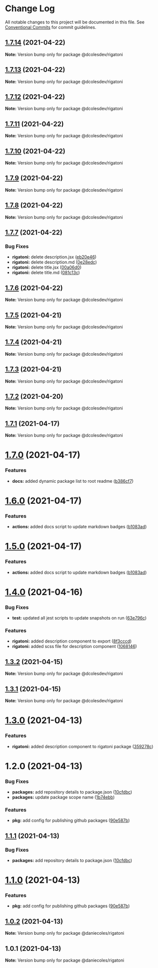 # Change Log

All notable changes to this project will be documented in this file.
See [Conventional Commits](https://conventionalcommits.org) for commit guidelines.

## [1.7.14](https://github.com/dcolesDEV/lerna-npm/compare/@dcolesdev/rigatoni@1.7.13...@dcolesdev/rigatoni@1.7.14) (2021-04-22)

**Note:** Version bump only for package @dcolesdev/rigatoni





## [1.7.13](https://github.com/dcolesDEV/lerna-npm/compare/@dcolesdev/rigatoni@1.7.12...@dcolesdev/rigatoni@1.7.13) (2021-04-22)

**Note:** Version bump only for package @dcolesdev/rigatoni





## [1.7.12](https://github.com/dcolesDEV/lerna-npm/compare/@dcolesdev/rigatoni@1.7.11...@dcolesdev/rigatoni@1.7.12) (2021-04-22)

**Note:** Version bump only for package @dcolesdev/rigatoni





## [1.7.11](https://github.com/dcolesDEV/lerna-npm/compare/@dcolesdev/rigatoni@1.7.10...@dcolesdev/rigatoni@1.7.11) (2021-04-22)

**Note:** Version bump only for package @dcolesdev/rigatoni





## [1.7.10](https://github.com/dcolesDEV/lerna-npm/compare/@dcolesdev/rigatoni@1.7.9...@dcolesdev/rigatoni@1.7.10) (2021-04-22)

**Note:** Version bump only for package @dcolesdev/rigatoni





## [1.7.9](https://github.com/dcolesDEV/lerna-npm/compare/@dcolesdev/rigatoni@1.7.8...@dcolesdev/rigatoni@1.7.9) (2021-04-22)

**Note:** Version bump only for package @dcolesdev/rigatoni





## [1.7.8](https://github.com/dcolesDEV/lerna-npm/compare/@dcolesdev/rigatoni@1.7.7...@dcolesdev/rigatoni@1.7.8) (2021-04-22)

**Note:** Version bump only for package @dcolesdev/rigatoni





## [1.7.7](https://github.com/dcolesDEV/lerna-npm/compare/@dcolesdev/rigatoni@1.7.6...@dcolesdev/rigatoni@1.7.7) (2021-04-22)


### Bug Fixes

* **rigatoni:** delete description.jsx ([eb20e46](https://github.com/dcolesDEV/lerna-npm/commit/eb20e46fadc306f308b3b04f702b697d007a384b))
* **rigatoni:** delete description.md ([0e28edc](https://github.com/dcolesDEV/lerna-npm/commit/0e28edc365689fe569b20e93545b585c272e4b2b))
* **rigatoni:** delete title.jsx ([00a06d0](https://github.com/dcolesDEV/lerna-npm/commit/00a06d0c1547743ae22bcbf45be36a29d04c22ff))
* **rigatoni:** delete title.md ([081c13c](https://github.com/dcolesDEV/lerna-npm/commit/081c13ca67f53a9584eca182b9b51ad1175d6589))





## [1.7.6](https://github.com/dcolesDEV/lerna-npm/compare/@dcolesdev/rigatoni@1.7.5...@dcolesdev/rigatoni@1.7.6) (2021-04-22)

**Note:** Version bump only for package @dcolesdev/rigatoni





## [1.7.5](https://github.com/dcolesDEV/lerna-npm/compare/@dcolesdev/rigatoni@1.7.4...@dcolesdev/rigatoni@1.7.5) (2021-04-21)

**Note:** Version bump only for package @dcolesdev/rigatoni





## [1.7.4](https://github.com/dcolesDEV/lerna-npm/compare/@dcolesdev/rigatoni@1.7.3...@dcolesdev/rigatoni@1.7.4) (2021-04-21)

**Note:** Version bump only for package @dcolesdev/rigatoni





## [1.7.3](https://github.com/dcolesDEV/lerna-npm/compare/@dcolesdev/rigatoni@1.7.2...@dcolesdev/rigatoni@1.7.3) (2021-04-21)

**Note:** Version bump only for package @dcolesdev/rigatoni





## [1.7.2](https://github.com/dcolesDEV/lerna-npm/compare/@dcolesdev/rigatoni@1.7.1...@dcolesdev/rigatoni@1.7.2) (2021-04-20)

**Note:** Version bump only for package @dcolesdev/rigatoni





## [1.7.1](https://github.com/dcolesDEV/lerna-npm/compare/@dcolesdev/rigatoni@1.7.0...@dcolesdev/rigatoni@1.7.1) (2021-04-17)

**Note:** Version bump only for package @dcolesdev/rigatoni






# [1.7.0](https://github.com/dcolesDEV/lerna-npm/compare/@dcolesdev/rigatoni@1.6.0...@dcolesdev/rigatoni@1.7.0) (2021-04-17)


### Features

* **docs:** added dynamic package list to root readme ([b386cf7](https://github.com/dcolesDEV/lerna-npm/commit/b386cf7467474396011ea4cf6bb8bf6b4ecc6ee8))





# [1.6.0](https://github.com/dcolesDEV/lerna-npm/compare/@dcolesdev/rigatoni@1.4.0...@dcolesdev/rigatoni@1.6.0) (2021-04-17)


### Features

* **actions:** added docs script to update markdown badges ([b1083ad](https://github.com/dcolesDEV/lerna-npm/commit/b1083ad51cfaf04f98ea82763e4a594b471aec06))





# [1.5.0](https://github.com/dcolesDEV/lerna-npm/compare/@dcolesdev/rigatoni@1.4.0...@dcolesdev/rigatoni@1.5.0) (2021-04-17)


### Features

* **actions:** added docs script to update markdown badges ([b1083ad](https://github.com/dcolesDEV/lerna-npm/commit/b1083ad51cfaf04f98ea82763e4a594b471aec06))






# [1.4.0](https://github.com/dcolesDEV/lerna-npm/compare/@dcolesdev/rigatoni@1.3.2...@dcolesdev/rigatoni@1.4.0) (2021-04-16)


### Bug Fixes

* **test:** updated all jest scripts to update snapshots on run ([63e796c](https://github.com/dcolesDEV/lerna-npm/commit/63e796c0a1d603970ac4b566ad67504767314b9f))


### Features

* **rigatoni:** added description component to export ([8f3cccd](https://github.com/dcolesDEV/lerna-npm/commit/8f3cccd357aab71247668038a74a4397ef815103))
* **rigatoni:** added scss file for description component ([1068146](https://github.com/dcolesDEV/lerna-npm/commit/1068146563aa8d65a0096b7e03028cc0632d23b8))





## [1.3.2](https://github.com/dcolesDEV/lerna-npm/compare/@dcolesdev/rigatoni@1.3.1...@dcolesdev/rigatoni@1.3.2) (2021-04-15)

**Note:** Version bump only for package @dcolesdev/rigatoni






## [1.3.1](https://github.com/dcolesDEV/lerna-npm/compare/@dcolesdev/rigatoni@1.3.0...@dcolesdev/rigatoni@1.3.1) (2021-04-15)

**Note:** Version bump only for package @dcolesdev/rigatoni






# [1.3.0](https://github.com/dcolesDEV/lerna-npm/compare/@dcolesdev/rigatoni@1.2.0...@dcolesdev/rigatoni@1.3.0) (2021-04-13)


### Features

* **rigatoni:** added description component to rigatoni package ([359278c](https://github.com/dcolesDEV/lerna-npm/commit/359278ca3de56545399b44424099dd68e15127c3))





# 1.2.0 (2021-04-13)


### Bug Fixes

* **packages:** add repository details to package.json ([10cfdbc](https://github.com/dcolesDEV/lerna-npm/commit/10cfdbc4dc4ab3382dae3e4039755ce4f35a7dfc))
* **packages:** update package scope name ([1b74ebb](https://github.com/dcolesDEV/lerna-npm/commit/1b74ebb21962ba3cf87b829cb10f22ae99c703a4))


### Features

* **pkg:** add config for publishing github packages ([90e587b](https://github.com/dcolesDEV/lerna-npm/commit/90e587bde6613ffd0949863dd5f18b5caf5beaa1))





## [1.1.1](https://github.com/dcolesDEV/lerna-npm/compare/@daniecoles/rigatoni@1.1.0...@daniecoles/rigatoni@1.1.1) (2021-04-13)


### Bug Fixes

* **packages:** add repository details to package.json ([10cfdbc](https://github.com/dcolesDEV/lerna-npm/commit/10cfdbc4dc4ab3382dae3e4039755ce4f35a7dfc))





# [1.1.0](https://github.com/dcolesDEV/lerna-npm/compare/@daniecoles/rigatoni@1.0.2...@daniecoles/rigatoni@1.1.0) (2021-04-13)


### Features

* **pkg:** add config for publishing github packages ([90e587b](https://github.com/dcolesDEV/lerna-npm/commit/90e587bde6613ffd0949863dd5f18b5caf5beaa1))






## [1.0.2](https://github.com/dcolesDEV/lerna-npm/compare/@daniecoles/rigatoni@1.0.1...@daniecoles/rigatoni@1.0.2) (2021-04-13)

**Note:** Version bump only for package @daniecoles/rigatoni






## 1.0.1 (2021-04-13)

**Note:** Version bump only for package @daniecoles/rigatoni
